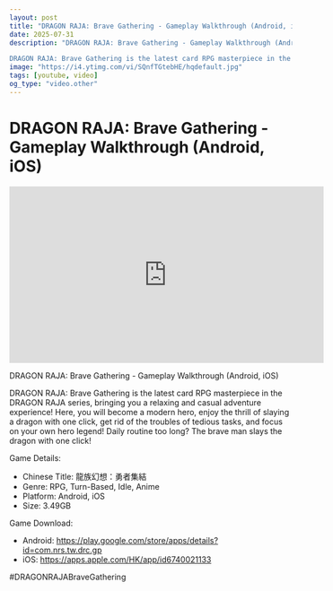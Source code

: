 ```yaml
---
layout: post
title: "DRAGON RAJA: Brave Gathering - Gameplay Walkthrough (Android, iOS)"
date: 2025-07-31
description: "DRAGON RAJA: Brave Gathering - Gameplay Walkthrough (Android, iOS)

DRAGON RAJA: Brave Gathering is the latest card RPG masterpiece in the DRAGON RAJA s..."
image: "https://i4.ytimg.com/vi/SQnfTGtebHE/hqdefault.jpg"
tags: [youtube, video]
og_type: "video.other"
---
```


<script type="application/ld+json">
{
  "@context": "http://schema.org",
  "@type": "VideoObject",
  "name": "DRAGON RAJA: Brave Gathering - Gameplay Walkthrough (Android, iOS)",
  "description": "DRAGON RAJA: Brave Gathering - Gameplay Walkthrough (Android, iOS)\n\nDRAGON RAJA: Brave Gathering is the latest card RPG masterpiece in the DRAGON RAJA series, bringing you a relaxing and casual adventure experience! Here, you will become a modern hero, enjoy the thrill of slaying a dragon with one click, get rid of the troubles of tedious tasks, and focus on your own hero legend! Daily routine too long? The brave man slays the dragon with one click!\n\nGame Details:\n\n- Chinese Title: \u9f8d\u65cf\u5e7b\u60f3\uff1a\u52c7\u8005\u96c6\u7d50\n- Genre: RPG, Turn-Based, Idle, Anime\n- Platform: Android, iOS\n- Size: 3.49GB\n\nGame Download:\n\n- Android: https://play.google.com/store/apps/details?id=com.nrs.tw.drc.gp\n- iOS: https://apps.apple.com/HK/app/id6740021133\n\n#DRAGONRAJABraveGathering",
  "thumbnailUrl": "https://i4.ytimg.com/vi/SQnfTGtebHE/hqdefault.jpg",
  "uploadDate": "2025-07-31T12:00:47",
  "embedUrl": "https://www.youtube.com/embed/SQnfTGtebHE",
  "publisher": {
    "@type": "Person",
    "name": "Celo Zaga"
  },
  "mainEntityOfPage": {
    "@type": "WebPage",
    "@id": "https://celozaga.github.io/2025/07/31/dragon-raja:-brave-gathering---gameplay-walkthrough-(android,-ios)-SQnfTGtebHE.html"
  },
  "duration": "PT0M0S"
}
</script>

<script type="application/ld+json">
{
  "@context": "http://schema.org",
  "@type": "BlogPosting",
  "headline": "DRAGON RAJA: Brave Gathering - Gameplay Walkthrough (Android, iOS)",
  "image": "https://i4.ytimg.com/vi/SQnfTGtebHE/hqdefault.jpg",
  "publisher": {
    "@type": "Person",
    "name": "Celo Zaga"
  },
  "url": "https://celozaga.github.io/2025/07/31/dragon-raja:-brave-gathering---gameplay-walkthrough-(android,-ios)-SQnfTGtebHE.html",
  "datePublished": "2025-07-31T12:00:47",
  "dateCreated": "2025-07-31T12:00:47",
  "dateModified": "2025-07-31T12:00:47",
  "description": "DRAGON RAJA: Brave Gathering - Gameplay Walkthrough (Android, iOS)\n\nDRAGON RAJA: Brave Gathering is the latest card RPG masterpiece in the DRAGON RAJA s...",
  "author": {
    "@type": "Person",
    "name": "Celo Zaga"
  },
  "mainEntityOfPage": {
    "@type": "WebPage",
    "@id": "https://celozaga.github.io/2025/07/31/dragon-raja:-brave-gathering---gameplay-walkthrough-(android,-ios)-SQnfTGtebHE.html"
  }
}
</script>

<h1 class="youtube-post-title">DRAGON RAJA: Brave Gathering - Gameplay Walkthrough (Android, iOS)</h1>

<iframe width="560" height="315" src="https://www.youtube.com/embed/SQnfTGtebHE" class="youtube-post-embed" frameborder="0" allowfullscreen></iframe>

<p class="youtube-post-description">DRAGON RAJA: Brave Gathering - Gameplay Walkthrough (Android, iOS)

DRAGON RAJA: Brave Gathering is the latest card RPG masterpiece in the DRAGON RAJA series, bringing you a relaxing and casual adventure experience! Here, you will become a modern hero, enjoy the thrill of slaying a dragon with one click, get rid of the troubles of tedious tasks, and focus on your own hero legend! Daily routine too long? The brave man slays the dragon with one click!

Game Details:

- Chinese Title: 龍族幻想：勇者集結
- Genre: RPG, Turn-Based, Idle, Anime
- Platform: Android, iOS
- Size: 3.49GB

Game Download:

- Android: https://play.google.com/store/apps/details?id=com.nrs.tw.drc.gp
- iOS: https://apps.apple.com/HK/app/id6740021133

#DRAGONRAJABraveGathering</p>
